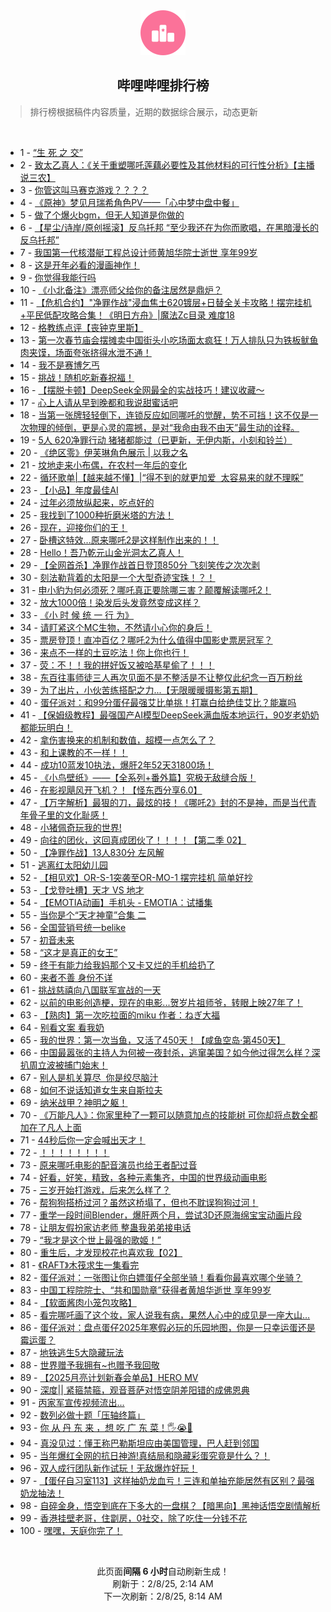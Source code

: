 <div align="center">
    <img src="./assets/icon_rank.png" alt="logo" />
    <h2>哔哩哔哩排行榜</h>
</div>

> 排行榜根据稿件内容质量，近期的数据综合展示，动态更新

<br />

<ul><li><span>1 - <a href=https://www.bilibili.com/BV1SBPCe6ENp target=_blank>“生&nbsp;死&nbsp;之&nbsp;交”</a></span></li><li><span>2 - <a href=https://www.bilibili.com/BV1QzP1emEXu target=_blank>致太乙真人：《关于重塑哪吒莲藕必要性及其他材料的可行性分析》【主播说三农】</a></span></li><li><span>3 - <a href=https://www.bilibili.com/BV1i9PqeKEgX target=_blank>你管这叫马赛克游戏？？？？</a></span></li><li><span>4 - <a href=https://www.bilibili.com/BV1USPmeUENx target=_blank>《原神》梦见月瑞希角色PV——「心中梦中盘中餐」</a></span></li><li><span>5 - <a href=https://www.bilibili.com/BV1nrPyetEnN target=_blank>做了个爆火bgm，但无人知道是你做的</a></span></li><li><span>6 - <a href=https://www.bilibili.com/BV1CVPoeNEq4 target=_blank>【星尘/诗岸/原创摇滚】反乌托邦&nbsp;“至少我还在为你而歌唱，在黑暗漫长的反乌托邦”</a></span></li><li><span>7 - <a href=https://www.bilibili.com/BV1YvNbegE9B target=_blank>我国第一代核潜艇工程总设计师黄旭华院士逝世&nbsp;享年99岁</a></span></li><li><span>8 - <a href=https://www.bilibili.com/BV12ENce7E75 target=_blank>这是开年必看的漫画神作！</a></span></li><li><span>9 - <a href=https://www.bilibili.com/BV1ZpN7eUEeY target=_blank>你觉得我能行吗</a></span></li><li><span>10 - <a href=https://www.bilibili.com/BV1b3PBe9EpA target=_blank>《小北备注》漂亮师父给你的备注居然是鼎炉？</a></span></li><li><span>11 - <a href=https://www.bilibili.com/BV1tpPye6Ekj target=_blank>【危机合约】&quot;净罪作战&quot;浸血焦土620镀层+日替全关卡攻略！摆完挂机+平民低配攻略合集！《明日方舟》|魔法Zc目录&nbsp;难度18</a></span></li><li><span>12 - <a href=https://www.bilibili.com/BV14bNEeeE2t target=_blank>格教练点评【丧钟克里斯】</a></span></li><li><span>13 - <a href=https://www.bilibili.com/BV1e5P2e9Efn target=_blank>第一次春节庙会摆摊卖中国街头小吃场面太疯狂！万人排队只为铁板鱿鱼肉夹馍，场面夸张挤得水泄不通！</a></span></li><li><span>14 - <a href=https://www.bilibili.com/BV1QGNAeFE5H target=_blank>我不是赛博乞丐</a></span></li><li><span>15 - <a href=https://www.bilibili.com/BV1AmNwe7EDd target=_blank>挑战！随机吃新春祝福！</a></span></li><li><span>16 - <a href=https://www.bilibili.com/BV12QPme7EN9 target=_blank>【摆脱卡顿】DeepSeek全网最全的实战技巧！建议收藏～</a></span></li><li><span>17 - <a href=https://www.bilibili.com/BV1oLF2eEEiK target=_blank>心上人请从早到晚都和我说甜蜜话吧</a></span></li><li><span>18 - <a href=https://www.bilibili.com/BV1LDNEeJEwm target=_blank>当第一张牌轻轻倒下，连锁反应如同哪吒的觉醒，势不可挡！这不仅是一次物理的倾倒，更是心灵的震撼，是对“我命由我不由天”最生动的诠释。</a></span></li><li><span>19 - <a href=https://www.bilibili.com/BV12mP1eGEHH target=_blank>5人&nbsp;620净罪行动&nbsp;猪猪都能过（已更新，无伊内斯，小刻和铃兰）</a></span></li><li><span>20 - <a href=https://www.bilibili.com/BV1uSNHemEXk target=_blank>《绝区零》伊芙琳角色展示&nbsp;|&nbsp;以我之名</a></span></li><li><span>21 - <a href=https://www.bilibili.com/BV1P8P9eoEwh target=_blank>坟地走来小布偶，在农村一年后的变化</a></span></li><li><span>22 - <a href=https://www.bilibili.com/BV18gPBesELr target=_blank>循环歌单|【越来越不懂】|“得不到的就更加爱&nbsp;&nbsp;太容易来的就不理睬”</a></span></li><li><span>23 - <a href=https://www.bilibili.com/BV15BPBeKEz8 target=_blank>【小品】年度最佳AI</a></span></li><li><span>24 - <a href=https://www.bilibili.com/BV13oP9euExN target=_blank>过年必须放纵起来，吃点好的</a></span></li><li><span>25 - <a href=https://www.bilibili.com/BV1WoP1eTEdA target=_blank>我找到了1000种折磨米塔的方法！</a></span></li><li><span>26 - <a href=https://www.bilibili.com/BV16RPCefEkW target=_blank>现在，迎接你们的王！</a></span></li><li><span>27 - <a href=https://www.bilibili.com/BV1eNP6eiEE4 target=_blank>卧槽这特效...原来哪吒2是这样制作出来的！！</a></span></li><li><span>28 - <a href=https://www.bilibili.com/BV1zMNpeeEc8 target=_blank>Hello！吾乃乾元山金光洞太乙真人！</a></span></li><li><span>29 - <a href=https://www.bilibili.com/BV1syNsemEzz target=_blank>【全网首杀】净罪作战首日登顶850分&nbsp;飞刻笑传之次次剥</a></span></li><li><span>30 - <a href=https://www.bilibili.com/BV13oPye7EUE target=_blank>刻法勒背着的太阳是一个大型奇迹宝珠！？！</a></span></li><li><span>31 - <a href=https://www.bilibili.com/BV1KdNHeCEXo target=_blank>申小豹为何必须死？哪吒真正要除哪三害？颠覆解读哪吒2！</a></span></li><li><span>32 - <a href=https://www.bilibili.com/BV1fWNJedE6C target=_blank>放大1000倍！染发后头发竟然变成这样？</a></span></li><li><span>33 - <a href=https://www.bilibili.com/BV1AbfRYUEP5 target=_blank>《小&nbsp;时&nbsp;候&nbsp;统&nbsp;一&nbsp;行&nbsp;为》</a></span></li><li><span>34 - <a href=https://www.bilibili.com/BV1LgPdeEEyu target=_blank>请盯紧这个MC生物，不然请小心你的身后！</a></span></li><li><span>35 - <a href=https://www.bilibili.com/BV1kGN4e7E2K target=_blank>票房登顶！直冲百亿？哪吒2为什么值得中国影史票房冠军？</a></span></li><li><span>36 - <a href=https://www.bilibili.com/BV1xiNneqEKo target=_blank>来点不一样的土豆吃法！你上你也行！</a></span></li><li><span>37 - <a href=https://www.bilibili.com/BV1bWP2emEc5 target=_blank>荧：不！！我的拼好饭又被哈基星偷了！！！</a></span></li><li><span>38 - <a href=https://www.bilibili.com/BV148NnerEAS target=_blank>东百往事师徒三人再次见面不是不整活是不让整仅此纪念一百万粉丝</a></span></li><li><span>39 - <a href=https://www.bilibili.com/BV1nrP2eKET4 target=_blank>为了出片，小伙苦练搭配之力...【无限暖暖摄影第五期】</a></span></li><li><span>40 - <a href=https://www.bilibili.com/BV1xGNJeNEwT target=_blank>蛋仔派对：和99分蛋仔最强艾比单挑！打赢白给绝佳艾比？能赢吗</a></span></li><li><span>41 - <a href=https://www.bilibili.com/BV11JNce2E2d target=_blank>【保姆级教程】最强国产AI模型DeepSeek满血版本地运行，90岁老奶奶都能玩明白！</a></span></li><li><span>42 - <a href=https://www.bilibili.com/BV16gNpeAEbX target=_blank>拿伤害换来的机制和数值，超模一点怎么了？</a></span></li><li><span>43 - <a href=https://www.bilibili.com/BV1ArP2eTEA5 target=_blank>和上课教的不一样！！</a></span></li><li><span>44 - <a href=https://www.bilibili.com/BV1jvPBeME1p target=_blank>成功10蓝发10执法，爆肝2年52天31800场！</a></span></li><li><span>45 - <a href=https://www.bilibili.com/BV13bNwe8ERS target=_blank>《小鸟壁纸》——【全系列+番外篇】究极无敌缝合版！</a></span></li><li><span>46 - <a href=https://www.bilibili.com/BV1rANneFERv target=_blank>在影视飓风开飞机？！【怪东西分享6.0】</a></span></li><li><span>47 - <a href=https://www.bilibili.com/BV11ENce7EEL target=_blank>【万字解析】最狠的刀，最炫的技！《哪吒2》封的不是神，而是当代青年骨子里的文化耻感！</a></span></li><li><span>48 - <a href=https://www.bilibili.com/BV1w3PCeFEeL target=_blank>小猪佩奇玩我的世界!</a></span></li><li><span>49 - <a href=https://www.bilibili.com/BV1qgNnesELG target=_blank>向往的团伙，这回真成团伙了！！！！【第二季&nbsp;02】</a></span></li><li><span>50 - <a href=https://www.bilibili.com/BV1HrNEexENU target=_blank>【净罪作战】13人830分&nbsp;左风解</a></span></li><li><span>51 - <a href=https://www.bilibili.com/BV1sQPRehE5m target=_blank>逃离红太阳幼儿园</a></span></li><li><span>52 - <a href=https://www.bilibili.com/BV1BPPyeXEEU target=_blank>【相见欢】OR-S-1突袭至OR-MO-1&nbsp;摆完挂机&nbsp;简单好抄</a></span></li><li><span>53 - <a href=https://www.bilibili.com/BV1S1P1eCENr target=_blank>【戈登吐槽】天才&nbsp;VS&nbsp;地才</a></span></li><li><span>54 - <a href=https://www.bilibili.com/BV1TKP1e3ER6 target=_blank>【EMOTIA动画】手机头&nbsp;-&nbsp;EMOTIA：试播集</a></span></li><li><span>55 - <a href=https://www.bilibili.com/BV1qHPXeVE9K target=_blank>当你是个“天才神童”合集&nbsp;二</a></span></li><li><span>56 - <a href=https://www.bilibili.com/BV1dbNJepE13 target=_blank>全国营销号统一belike</a></span></li><li><span>57 - <a href=https://www.bilibili.com/BV14WPkewE6R target=_blank>初音未来</a></span></li><li><span>58 - <a href=https://www.bilibili.com/BV13tNwecEXL target=_blank>“这才是真正的女王”</a></span></li><li><span>59 - <a href=https://www.bilibili.com/BV1phPke4EKv target=_blank>终于有能力给我妈那个又卡又烂的手机给扔了</a></span></li><li><span>60 - <a href=https://www.bilibili.com/BV18QNAeYEaZ target=_blank>来者不善&nbsp;身份不详</a></span></li><li><span>61 - <a href=https://www.bilibili.com/BV1AENJecERg target=_blank>挑战慈禧向八国联军宣战的一天</a></span></li><li><span>62 - <a href=https://www.bilibili.com/BV1m8P2eCExk target=_blank>以前的电影创造梗，现在的电影...贺岁片祖师爷，转眼上映27年了！</a></span></li><li><span>63 - <a href=https://www.bilibili.com/BV15RP2e4EvP target=_blank>【熟肉】第一次吃拉面的miku&nbsp;作者：ねぎ大福</a></span></li><li><span>64 - <a href=https://www.bilibili.com/BV1BFPyexEdE target=_blank>别看文案&nbsp;看我奶</a></span></li><li><span>65 - <a href=https://www.bilibili.com/BV1ocNAeqEgT target=_blank>我的世界：第一次当鱼，又活了450天！【咸鱼空岛·第450天】</a></span></li><li><span>66 - <a href=https://www.bilibili.com/BV1BFPyexEYj target=_blank>中国最嚣张的主持人为何被一夜封杀，逃窜美国？如今他过得怎么样？深扒周立波被捕门始末！</a></span></li><li><span>67 - <a href=https://www.bilibili.com/BV1WhPyeNE63 target=_blank>别人是机关算尽&nbsp;&nbsp;你是绞尽脑汁</a></span></li><li><span>68 - <a href=https://www.bilibili.com/BV1yDN7e8Eh8 target=_blank>如何不说话知道女生来自斯拉夫</a></span></li><li><span>69 - <a href=https://www.bilibili.com/BV12oPSeQEFG target=_blank>纳米战甲？神明之躯！</a></span></li><li><span>70 - <a href=https://www.bilibili.com/BV1YUNAeeE7m target=_blank>《万能凡人》：你家里种了一颗可以随意加点的技能树&nbsp;可你却将点数全都加在了凡人上面</a></span></li><li><span>71 - <a href=https://www.bilibili.com/BV1u4Fce5E6c target=_blank>44秒后你一定会喊出天才！</a></span></li><li><span>72 - <a href=https://www.bilibili.com/BV1WWP6eWEkJ target=_blank>！！！！！！！！</a></span></li><li><span>73 - <a href=https://www.bilibili.com/BV1nqPyecEim target=_blank>原来哪吒电影的配音演员也给王者配过音</a></span></li><li><span>74 - <a href=https://www.bilibili.com/BV16oPCetEtv target=_blank>好看，好笑，精致，各种元素集齐，中国的世界级动画电影</a></span></li><li><span>75 - <a href=https://www.bilibili.com/BV1JBP9eHETP target=_blank>三岁开始打游戏，后来怎么样了？</a></span></li><li><span>76 - <a href=https://www.bilibili.com/BV1W4P6eHEgo target=_blank>帮狗狗搭桥过河？虽然这桥塌了，但也不耽误狗狗过河！</a></span></li><li><span>77 - <a href=https://www.bilibili.com/BV1tXPfejExa target=_blank>重学一段时间Blender，爆肝两个月，尝试3D还原海绵宝宝动画片段</a></span></li><li><span>78 - <a href=https://www.bilibili.com/BV1kxNcekEZT target=_blank>让朋友假扮家访老师&nbsp;整蛊我弟弟接电话</a></span></li><li><span>79 - <a href=https://www.bilibili.com/BV12pNAepE7V target=_blank>“我才是这个世上最强的歌姬！”</a></span></li><li><span>80 - <a href=https://www.bilibili.com/BV1C7Nhe8Er3 target=_blank>重生后，才发现校花也喜欢我【02】</a></span></li><li><span>81 - <a href=https://www.bilibili.com/BV1qsN7eEEkR target=_blank>《RAFT》木筏求生一集看完</a></span></li><li><span>82 - <a href=https://www.bilibili.com/BV1i3P2edEcS target=_blank>蛋仔派对：一张图让你白嫖蛋仔全部坐骑！看看你最喜欢哪个坐骑？</a></span></li><li><span>83 - <a href=https://www.bilibili.com/BV1ZqNxe3EW7 target=_blank>中国工程院院士、“共和国勋章”获得者黄旭华逝世&nbsp;享年99岁</a></span></li><li><span>84 - <a href=https://www.bilibili.com/BV1YjNEekEEM target=_blank>【软面酱肉小笼包攻略】</a></span></li><li><span>85 - <a href=https://www.bilibili.com/BV1Y1NcefEte target=_blank>看完哪吒画了这个妆，家人说我有病，果然人心中的成见是一座大山…</a></span></li><li><span>86 - <a href=https://www.bilibili.com/BV1fkPdexE4j target=_blank>蛋仔派对：盘点蛋仔2025年寒假必玩的乐园地图，你是一只幸运蛋还是霉运蛋？</a></span></li><li><span>87 - <a href=https://www.bilibili.com/BV1NuP1euELU target=_blank>地铁逃生5大隐藏玩法</a></span></li><li><span>88 - <a href=https://www.bilibili.com/BV161PqerEMU target=_blank>世界赠予我拥有~也赠予我回敬</a></span></li><li><span>89 - <a href=https://www.bilibili.com/BV18oNAeFEbb target=_blank>【2025月亮计划新春会单品】HERO&nbsp;MV</a></span></li><li><span>90 - <a href=https://www.bilibili.com/BV1iKPyeHEZh target=_blank>深度||&nbsp;紧箍禁箍，观音菩萨对悟空阴差阳错的成佛恩典</a></span></li><li><span>91 - <a href=https://www.bilibili.com/BV1ZyNEeWEax target=_blank>丙家军宣传视频流出...</a></span></li><li><span>92 - <a href=https://www.bilibili.com/BV15DP9eVEkL target=_blank>数列必做十题「压轴终篇」</a></span></li><li><span>93 - <a href=https://www.bilibili.com/BV1AcNpegEt1 target=_blank>你&nbsp;从&nbsp;丹&nbsp;东&nbsp;来&nbsp;，想&nbsp;吃&nbsp;广&nbsp;东&nbsp;菜！🖐😭🤚</a></span></li><li><span>94 - <a href=https://www.bilibili.com/BV1LXP2eZEEF target=_blank>真没见过：懂王称巴勒斯坦应由美国管理，巴人赶到邻国</a></span></li><li><span>95 - <a href=https://www.bilibili.com/BV1sQPRehEnA target=_blank>当年爆红全网的抗日神游!真结局和隐藏彩蛋究竟是什么？！</a></span></li><li><span>96 - <a href=https://www.bilibili.com/BV1RzNHeWE66 target=_blank>双人成行团队新作试玩！无敌爆炸好玩！</a></span></li><li><span>97 - <a href=https://www.bilibili.com/BV1TpPdegE9C target=_blank>【蛋仔自习室113】这样抽奶龙血亏！三连和单抽充能居然有区别？最强奶龙抽法！</a></span></li><li><span>98 - <a href=https://www.bilibili.com/BV1CRP1eqEPc target=_blank>自碎金身，悟空到底在下多大的一盘棋？【暗黑向】黑神话悟空剧情解析</a></span></li><li><span>99 - <a href=https://www.bilibili.com/BV1QkFpekEtu target=_blank>香港挂壁老哥，住劏房，0社交，除了吃住一分钱不花</a></span></li><li><span>100 - <a href=https://www.bilibili.com/BV12DP1egE4o target=_blank>嘿嘿，天庭你完了！</a></span></li></ul>

<br />

<p align=center>此页面<strong>间隔 6 小时</strong>自动刷新生成！<br>刷新于：2/8/25, 2:14 AM<br>下一次刷新：2/8/25, 8:14 AM</p>
